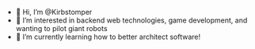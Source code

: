 - 👋 Hi, I’m @Kirbstomper
- 👀 I’m interested in backend web technologies, game development, and wanting to pilot giant robots
- 🌱 I’m currently learning how to better architect software!

<!---
Kirbstomper/Kirbstomper is a ✨ special ✨ repository because its `README.md` (this file) appears on your GitHub profile.
You can click the Preview link to take a look at your changes.
--->
